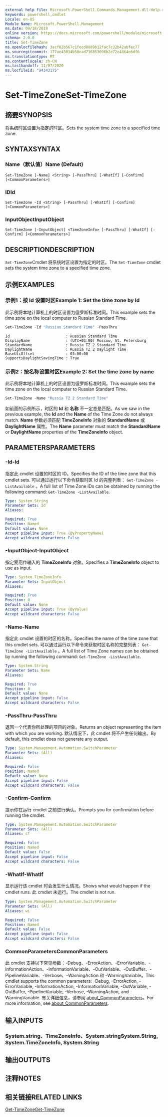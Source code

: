 ```yaml
---
external help file: Microsoft.PowerShell.Commands.Management.dll-Help.xml
keywords: powershell,cmdlet
Locale: en-US
Module Name: Microsoft.PowerShell.Management
ms.date: 09/18/2019
online version: https://docs.microsoft.com/powershell/module/microsoft.powershell.management/set-timezone?view=powershell-5.1&WT.mc_id=ps-gethelp
schema: 2.0.0
title: Set-TimeZone
ms.openlocfilehash: 3acf02b567c1fecd8089b12fac7c32b42abfec77
ms.sourcegitcommit: 177ae45034b58ead716853096b2e72e4864e6df6
ms.translationtype: MT
ms.contentlocale: zh-CN
ms.lasthandoff: 11/07/2020
ms.locfileid: "94343175"
---
```

# <span data-ttu-id="1f37d-103">Set-TimeZone</span><span class="sxs-lookup"><span data-stu-id="1f37d-103">Set-TimeZone</span></span>

## <span data-ttu-id="1f37d-104">摘要</span><span class="sxs-lookup"><span data-stu-id="1f37d-104">SYNOPSIS</span></span>
<span data-ttu-id="1f37d-105">将系统时区设置为指定的时区。</span><span class="sxs-lookup"><span data-stu-id="1f37d-105">Sets the system time zone to a specified time zone.</span></span>

## <span data-ttu-id="1f37d-106">SYNTAX</span><span class="sxs-lookup"><span data-stu-id="1f37d-106">SYNTAX</span></span>

### <span data-ttu-id="1f37d-107">Name（默认值）</span><span class="sxs-lookup"><span data-stu-id="1f37d-107">Name (Default)</span></span>

```
Set-TimeZone [-Name] <String> [-PassThru] [-WhatIf] [-Confirm] [<CommonParameters>]
```

### <span data-ttu-id="1f37d-108">ID</span><span class="sxs-lookup"><span data-stu-id="1f37d-108">Id</span></span>

```
Set-TimeZone -Id <String> [-PassThru] [-WhatIf] [-Confirm] [<CommonParameters>]
```

### <span data-ttu-id="1f37d-109">InputObject</span><span class="sxs-lookup"><span data-stu-id="1f37d-109">InputObject</span></span>

```
Set-TimeZone [-InputObject] <TimeZoneInfo> [-PassThru] [-WhatIf] [-Confirm] [<CommonParameters>]
```

## <span data-ttu-id="1f37d-110">DESCRIPTION</span><span class="sxs-lookup"><span data-stu-id="1f37d-110">DESCRIPTION</span></span>

<span data-ttu-id="1f37d-111">`Set-TimeZone`Cmdlet 将系统时区设置为指定的时区。</span><span class="sxs-lookup"><span data-stu-id="1f37d-111">The `Set-TimeZone` cmdlet sets the system time zone to a specified time zone.</span></span>

## <span data-ttu-id="1f37d-112">示例</span><span class="sxs-lookup"><span data-stu-id="1f37d-112">EXAMPLES</span></span>

### <span data-ttu-id="1f37d-113">示例1：按 Id 设置时区</span><span class="sxs-lookup"><span data-stu-id="1f37d-113">Example 1: Set the time zone by Id</span></span>

<span data-ttu-id="1f37d-114">此示例将本地计算机上的时区设置为俄罗斯标准时间。</span><span class="sxs-lookup"><span data-stu-id="1f37d-114">This example sets the time zone on the local computer to Russian Standard Time.</span></span>

```powershell
Set-TimeZone -Id "Russian Standard Time" -PassThru
```

```Output
Id                         : Russian Standard Time
DisplayName                : (UTC+03:00) Moscow, St. Petersburg
StandardName               : Russia TZ 2 Standard Time
DaylightName               : Russia TZ 2 Daylight Time
BaseUtcOffset              : 03:00:00
SupportsDaylightSavingTime : True
```

### <span data-ttu-id="1f37d-115">示例2：按名称设置时区</span><span class="sxs-lookup"><span data-stu-id="1f37d-115">Example 2: Set the time zone by name</span></span>

<span data-ttu-id="1f37d-116">此示例将本地计算机上的时区设置为俄罗斯标准时间。</span><span class="sxs-lookup"><span data-stu-id="1f37d-116">This example sets the time zone on the local computer to Russian Standard Time.</span></span>

```powershell
Set-TimeZone -Name "Russia TZ 2 Standard Time"
```

<span data-ttu-id="1f37d-117">如前面的示例所示，时区的 **Id** 和 **名称** 不一定总是匹配。</span><span class="sxs-lookup"><span data-stu-id="1f37d-117">As we saw in the previous example, the **Id** and the **Name** of the Time Zone do not always match.</span></span>
<span data-ttu-id="1f37d-118">**Name** 参数必须匹配 **TimeZoneInfo** 对象的 **StandardName** 或 **DaylightName** 属性。</span><span class="sxs-lookup"><span data-stu-id="1f37d-118">The **Name** parameter must match the **StandardName** or **DaylightName** properties of the **TimeZoneInfo** object.</span></span>

## <span data-ttu-id="1f37d-119">PARAMETERS</span><span class="sxs-lookup"><span data-stu-id="1f37d-119">PARAMETERS</span></span>

### <span data-ttu-id="1f37d-120">-Id</span><span class="sxs-lookup"><span data-stu-id="1f37d-120">-Id</span></span>

<span data-ttu-id="1f37d-121">指定此 cmdlet 设置的时区的 ID。</span><span class="sxs-lookup"><span data-stu-id="1f37d-121">Specifies the ID of the time zone that this cmdlet sets.</span></span> <span data-ttu-id="1f37d-122">可以通过运行以下命令获取时区 Id 的完整列表： `Get-TimeZone -ListAvailable` 。</span><span class="sxs-lookup"><span data-stu-id="1f37d-122">A full list of Time Zone IDs can be obtained by running the following command: `Get-TimeZone -ListAvailable`.</span></span>

```yaml
Type: System.String
Parameter Sets: Id
Aliases:

Required: True
Position: Named
Default value: None
Accept pipeline input: True (ByPropertyName)
Accept wildcard characters: False
```

### <span data-ttu-id="1f37d-123">-InputObject</span><span class="sxs-lookup"><span data-stu-id="1f37d-123">-InputObject</span></span>

<span data-ttu-id="1f37d-124">指定要用作输入的 **TimeZoneInfo** 对象。</span><span class="sxs-lookup"><span data-stu-id="1f37d-124">Specifies a **TimeZoneInfo** object to use as input.</span></span>

```yaml
Type: System.TimeZoneInfo
Parameter Sets: InputObject
Aliases:

Required: True
Position: 0
Default value: None
Accept pipeline input: True (ByValue)
Accept wildcard characters: False
```

### <span data-ttu-id="1f37d-125">-Name</span><span class="sxs-lookup"><span data-stu-id="1f37d-125">-Name</span></span>

<span data-ttu-id="1f37d-126">指定此 cmdlet 设置的时区的名称。</span><span class="sxs-lookup"><span data-stu-id="1f37d-126">Specifies the name of the time zone that this cmdlet sets.</span></span> <span data-ttu-id="1f37d-127">可以通过运行以下命令来获取时区名称的完整列表： `Get-TimeZone -ListAvailable` 。</span><span class="sxs-lookup"><span data-stu-id="1f37d-127">A full list of Time Zone names can be obtained by running the following command: `Get-TimeZone -ListAvailable`.</span></span>

```yaml
Type: System.String
Parameter Sets: Name
Aliases:

Required: True
Position: 0
Default value: None
Accept pipeline input: False
Accept wildcard characters: False
```

### <span data-ttu-id="1f37d-128">-PassThru</span><span class="sxs-lookup"><span data-stu-id="1f37d-128">-PassThru</span></span>

<span data-ttu-id="1f37d-129">返回一个代表你所处理的项目的对象。</span><span class="sxs-lookup"><span data-stu-id="1f37d-129">Returns an object representing the item with which you are working.</span></span> <span data-ttu-id="1f37d-130">默认情况下，此 cmdlet 将不产生任何输出。</span><span class="sxs-lookup"><span data-stu-id="1f37d-130">By default, this cmdlet does not generate any output.</span></span>

```yaml
Type: System.Management.Automation.SwitchParameter
Parameter Sets: (All)
Aliases:

Required: False
Position: Named
Default value: None
Accept pipeline input: False
Accept wildcard characters: False
```

### <span data-ttu-id="1f37d-131">-Confirm</span><span class="sxs-lookup"><span data-stu-id="1f37d-131">-Confirm</span></span>

<span data-ttu-id="1f37d-132">提示你在运行 cmdlet 之前进行确认。</span><span class="sxs-lookup"><span data-stu-id="1f37d-132">Prompts you for confirmation before running the cmdlet.</span></span>

```yaml
Type: System.Management.Automation.SwitchParameter
Parameter Sets: (All)
Aliases: cf

Required: False
Position: Named
Default value: False
Accept pipeline input: False
Accept wildcard characters: False
```

### <span data-ttu-id="1f37d-133">-WhatIf</span><span class="sxs-lookup"><span data-stu-id="1f37d-133">-WhatIf</span></span>

<span data-ttu-id="1f37d-134">显示运行该 cmdlet 时会发生什么情况。</span><span class="sxs-lookup"><span data-stu-id="1f37d-134">Shows what would happen if the cmdlet runs.</span></span> <span data-ttu-id="1f37d-135">此 cmdlet 未运行。</span><span class="sxs-lookup"><span data-stu-id="1f37d-135">The cmdlet is not run.</span></span>

```yaml
Type: System.Management.Automation.SwitchParameter
Parameter Sets: (All)
Aliases: wi

Required: False
Position: Named
Default value: False
Accept pipeline input: False
Accept wildcard characters: False
```

### <span data-ttu-id="1f37d-136">CommonParameters</span><span class="sxs-lookup"><span data-stu-id="1f37d-136">CommonParameters</span></span>

<span data-ttu-id="1f37d-137">此 cmdlet 支持以下常见参数：-Debug、-ErrorAction、-ErrorVariable、-InformationAction、-InformationVariable、-OutVariable、-OutBuffer、-PipelineVariable、-Verbose、-WarningAction 和 -WarningVariable。</span><span class="sxs-lookup"><span data-stu-id="1f37d-137">This cmdlet supports the common parameters: -Debug, -ErrorAction, -ErrorVariable, -InformationAction, -InformationVariable, -OutVariable, -OutBuffer, -PipelineVariable, -Verbose, -WarningAction, and -WarningVariable.</span></span> <span data-ttu-id="1f37d-138">有关详细信息，请参阅 [about_CommonParameters](https://go.microsoft.com/fwlink/?LinkID=113216)。</span><span class="sxs-lookup"><span data-stu-id="1f37d-138">For more information, see [about_CommonParameters](https://go.microsoft.com/fwlink/?LinkID=113216).</span></span>

## <span data-ttu-id="1f37d-139">输入</span><span class="sxs-lookup"><span data-stu-id="1f37d-139">INPUTS</span></span>

### <span data-ttu-id="1f37d-140">System.string、TimeZoneInfo、System.string</span><span class="sxs-lookup"><span data-stu-id="1f37d-140">System.String, System.TimeZoneInfo, System.String</span></span>

## <span data-ttu-id="1f37d-141">输出</span><span class="sxs-lookup"><span data-stu-id="1f37d-141">OUTPUTS</span></span>

## <span data-ttu-id="1f37d-142">注释</span><span class="sxs-lookup"><span data-stu-id="1f37d-142">NOTES</span></span>

## <span data-ttu-id="1f37d-143">相关链接</span><span class="sxs-lookup"><span data-stu-id="1f37d-143">RELATED LINKS</span></span>

[<span data-ttu-id="1f37d-144">Get-TimeZone</span><span class="sxs-lookup"><span data-stu-id="1f37d-144">Get-TimeZone</span></span>](Get-TimeZone.md)
